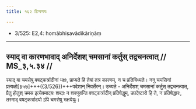 ```yaml
---
title: १६२ टिप्पणयः

---
```

- 3/525: E2,4: homābhiṣavādikāriṇāṃ

____________________________________________


## स्याद् वा कारणभावाद् अनिर्देशश् चमसानां कर्तुस् तद्वचनत्वात् // MS_३,५.३४ //

स्याद् वा चमसेषु वषट्कर्त्रादीनां भक्षः, प्राप्यते हि तेषां तत्र कारणम्, न च प्रतिषिध्यते। ननु चमसिनां प्रत्यक्षो[३५७]+++({3/526})+++पदेशान् निवर्तेरन्। उच्यते - अनिर्देशश् चमसानां कर्तुस् तद्वचनत्वात्, प्रैतु होतुश् चमस इत्येवमादयः शब्दाः न शक्नुवन्ति वषट्कर्त्रादीन् प्रतिषेद्धुम्, उपदेष्टारो हि ते, न प्रतिषेद्धारः, तस्माद् वषट्कर्त्रादयो ऽपि चमसेषु भक्षयेयुः।
